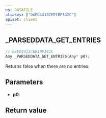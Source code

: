 ```yaml
---
ns: DATAFILE
aliases: ["0xED4413CEE1BF142C"]
apiset: client
---
```

## _PARSEDDATA_GET_ENTRIES

```c
// 0xED4413CEE1BF142C
Any _PARSEDDATA_GET_ENTRIES(Any* p0);
```

Returns false when there are no entries.

## Parameters
* **p0**:

## Return value

